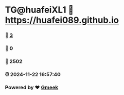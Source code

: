 # TG@huafeiXL1 :link: https://huafei089.github.io 
### :page_facing_up: [3](https://huafei089.github.io/tag.html) 
### :speech_balloon: 0 
### :hibiscus: 2502 
### :alarm_clock: 2024-11-22 16:57:40 
### Powered by :heart: [Gmeek](https://github.com/Meekdai/Gmeek)
